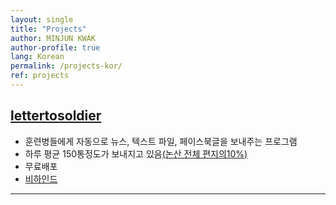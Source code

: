 ```yaml
---
layout: single
title: "Projects"
author: MINJUN KWAK
author-profile: true
lang: Korean
permalink: /projects-kor/
ref: projects
---
```


## [lettertosoldier]({{"https://minjunkwak.github.io/lettertosoldier/lettertosoldier-kor-download/"}})
- 훈련병들에게 자동으로 뉴스, 텍스트 파일, 페이스북글을 보내주는 프로그램
- 하루 평균 150통정도가 보내지고 있음[(논산 전체 편지의10%)]({{"https://minjunkwak.github.io/lettertosoldier/lettertosoldier-so-far-kor/"}})
- 무료배포
- [비하인드]({{"https://minjunkwak.github.io/%EB%B8%94%EB%A1%9C%EA%B7%B8/Letter-to-Soldier-kor/"}})

---


